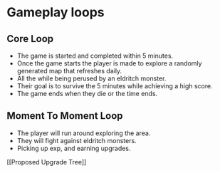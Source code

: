 # Gameplay loops
## Core Loop
- The game is started and completed within 5 minutes.
- Once the game starts the player is made to explore a randomly generated map that refreshes daily.
- All the while being perused by an eldritch monster.
- Their goal is to survive the 5 minutes while achieving a high score.
- The game ends when they die or the time ends.
## Moment To Moment Loop
* The player will run around exploring the area.
* They will fight against eldritch monsters.
* Picking up exp, and earning upgrades.

[[Proposed Upgrade Tree]]